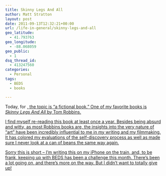 ```yaml
---
title: Skinny Legs And All
author: Matt Stratton
layout: post
date: 2011-09-13T12:32:21+00:00
url: /life-in-general/skinny-legs-and-all
geo_latitude:
  - 41.793763
geo_longitude:
  - -88.068059
geo_public:
  - 1
dsq_thread_id:
  - 413247560
categories:
  - Personal
tags:
  - BEDS
  - books

---
```

Today, for <a href = "https://www.purekatherine.com/beds/">, the topic is &#8220;a fictional book.&#8221; One of my favorite books is _Skinny Legs And All_ by Tom Robbins.

I find myself re-reading this book at least once a year. Besides being absurd and witty, as most Robbins books are, the insights into the very nature of &#8220;art&#8221; have been incredibly influential to me in my writing and my filmmaking. It has colored my evaluations of the self-discovery process as well as made sure I never look at a can of beans the same way again. 

Sorry this is short &#8211; I&#8217;m writing this on my iPhone on the train, and, to be frank, keeping up with BEDS has been a challenge this month. There&#8217;s been a lot going on, and there&#8217;s more on the way. But I didn&#8217;t want to totally give up!